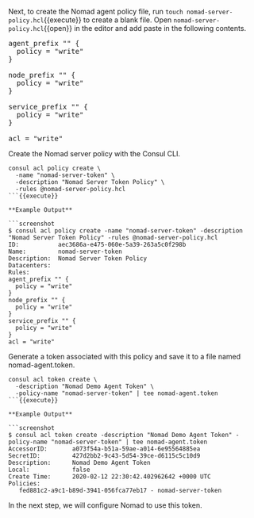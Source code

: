 <style type="text/css">
.lang-screenshot { -webkit-touch-callout: none; -webkit-user-select: none; -khtml-user-select: none; -moz-user-select: none; -ms-user-select: none; user-select: none; }
</style>

Next, to create the Nomad agent policy file, run `touch nomad-server-policy.hcl`{{execute}}
to create a blank file. Open `nomad-server-policy.hcl`{{open}} in the editor and
add paste in the following contents.

<pre class="file" data-filename="nomad-server-policy.hcl" data-target="replace">
agent_prefix "" {
  policy = "write"
}

node_prefix "" {
  policy = "write"
}

service_prefix "" {
  policy = "write"
}

acl = "write"
</pre>

Create the Nomad server policy with the Consul CLI.

```shell
consul acl policy create \
  -name "nomad-server-token" \
  -description "Nomad Server Token Policy" \
  -rules @nomad-server-policy.hcl
```{{execute}}

**Example Output**

```screenshot
$ consul acl policy create -name "nomad-server-token" -description "Nomad Server Token Policy" -rules @nomad-server-policy.hcl
ID:           aec3686a-e475-060e-5a39-263a5c0f298b
Name:         nomad-server-token
Description:  Nomad Server Token Policy
Datacenters:
Rules:
agent_prefix "" {
  policy = "write"
}
node_prefix "" {
  policy = "write"
}
service_prefix "" {
  policy = "write"
}
acl = "write"
```

Generate a token associated with this policy and save it to a file named nomad-agent.token.

```shell
consul acl token create \
  -description "Nomad Demo Agent Token" \
  -policy-name "nomad-server-token" | tee nomad-agent.token
```{{execute}}

**Example Output**

```screenshot
$ consul acl token create -description "Nomad Demo Agent Token" -policy-name "nomad-server-token" | tee nomad-agent.token
AccessorID:       a073f54a-b51a-59ae-a014-6e95564885ea
SecretID:         427d2bb2-9c43-5d54-39ce-d6115c5c10d9
Description:      Nomad Demo Agent Token
Local:            false
Create Time:      2020-02-12 22:30:42.402962642 +0000 UTC
Policies:
   fed881c2-a9c1-b89d-3941-056fca77eb17 - nomad-server-token
```

In the next step, we will configure Nomad to use this token.

